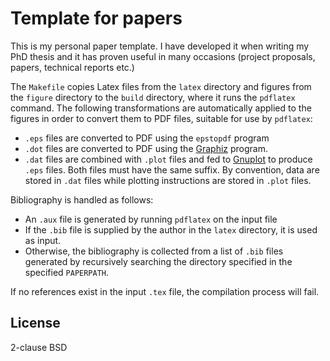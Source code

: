 Template for papers
===================

This is my personal paper template. I have developed it when writing my
PhD thesis and it has proven useful in many occasions (project proposals,
papers, technical reports etc.)

The `Makefile` copies Latex files from the `latex` directory and figures from
the `figure` directory to the `build` directory, where it runs the `pdflatex`
command. The following transformations are automatically applied to the
figures in order to convert them to PDF files, suitable for use by
`pdflatex`:

* `.eps` files are converted to PDF using the `epstopdf` program
* `.dot` files are converted to PDF using the [Graphiz](http://www.graphviz.org/) program.
* `.dat` files are combined with `.plot` files and fed to [Gnuplot](http://www.gnuplot.info/) to produce `.eps` files. Both files must have the
same suffix. By convention, data are stored in `.dat` files while plotting
instructions are stored in `.plot` files.

Bibliography is handled as follows: 

* An `.aux` file is generated by running `pdflatex` on the input file
* If the `.bib` file is supplied by the author in the `latex` directory,
it is used as input.
* Otherwise, the bibliography is collected from a list of `.bib` files
generated by recursively searching the directory specified in the
specified `PAPERPATH`.

If no references exist in the input `.tex` file, the compilation process
will fail.

License
-------

2-clause BSD
